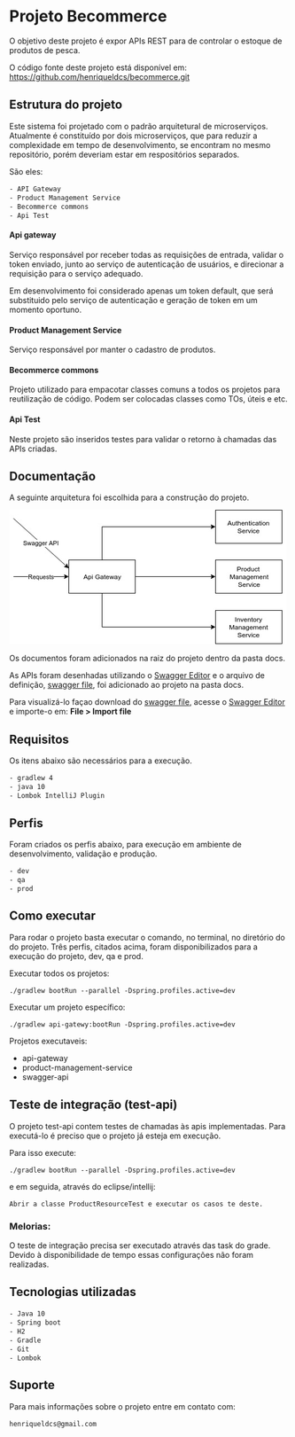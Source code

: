 # Projeto Becommerce

O objetivo deste projeto é expor APIs REST para de controlar o estoque de produtos de pesca.

O código fonte deste projeto está disponível em:
	https://github.com/henriqueldcs/becommerce.git
	
## Estrutura do projeto

Este sistema foi projetado com o padrão arquitetural de microserviços. Atualmente é constituído por dois microserviços, 
que para reduzir a complexidade em tempo de desenvolvimento, se encontram no mesmo repositório, porém deveriam estar em respositórios separados.

São eles:
    
    - API Gateway
    - Product Management Service
    - Becommerce commons
    - Api Test
        
#### Api gateway
Serviço responsável por receber todas as requisições de entrada, validar o token enviado, 
junto ao serviço de autenticação de usuários, e direcionar a requisição para o serviço adequado.

Em desenvolvimento foi considerado apenas um token default, que será substituido pelo serviço de autenticação e geração de token em um momento oportuno.

#### Product Management Service  
Serviço responsável por manter o cadastro de produtos.

#### Becommerce commons
Projeto utilizado para empacotar classes comuns a todos os projetos para reutilização de código. Podem ser colocadas classes como TOs, úteis e etc.

####  Api Test
Neste projeto são inseridos testes para validar o retorno à chamadas das APIs criadas.



## Documentação

A seguinte arquitetura foi escolhida para a construção do projeto.

![Diagrama arquitetural](docs/diagrama%20arquitetural.jpg)


Os documentos foram adicionados na raiz do projeto dentro da pasta docs.

As APIs foram desenhadas utilizando o [Swagger Editor](http://editor.swagger.io/) e o arquivo de definição,
 [swagger file](docs/swagger.yaml), foi adicionado ao projeto na pasta docs.
 
 Para visualizá-lo façao download do [swagger file](docs/swagger.yaml), acesse o [Swagger Editor](http://editor.swagger.io/) 
 e importe-o em: **File > Import file** 


## Requisitos

Os itens abaixo são necessários para a execução.

	- gradlew 4
	- java 10
	- Lombok IntelliJ Plugin

## Perfis

Foram criados os perfis abaixo, para execução em ambiente de desenvolvimento, validação e produção.

    - dev
    - qa
    - prod

## Como executar

Para rodar o projeto basta executar o comando, no terminal, no diretório do do projeto. Três perfis, citados acima, foram 
disponibilizados para a execução do projeto, dev, qa e prod. 

Executar todos os projetos:

    ./gradlew bootRun --parallel -Dspring.profiles.active=dev

Executar um projeto específico:

    ./gradlew api-gatewy:bootRun -Dspring.profiles.active=dev
    
Projetos executaveis:
- api-gateway
- product-management-service   
- swagger-api

## Teste de integração (test-api)

O projeto test-api contem testes de chamadas às apis implementadas. Para executá-lo é preciso que o projeto já esteja em execução.

Para isso execute:

    ./gradlew bootRun --parallel -Dspring.profiles.active=dev
    
e em seguida, através do eclipse/intellij:

    Abrir a classe ProductResourceTest e executar os casos te deste.
    
### Melorias:
O teste de integração precisa ser executado através das task do grade.
Devido à disponibilidade de tempo essas configurações não foram realizadas.

    
## Tecnologias utilizadas
    
    - Java 10
    - Spring boot
    - H2
    - Gradle
    - Git
    - Lombok

    
## Suporte

Para mais informações sobre o projeto entre em contato com:
    
    henriqueldcs@gmail.com
    